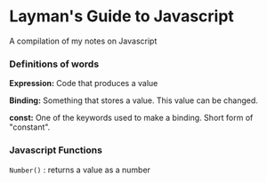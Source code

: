 # Layman's Guide to Javascript
A compilation of my notes on Javascript


### Definitions of words

**Expression:** Code that produces a value

**Binding:** Something that stores a value. This value can be changed.

**const:** One of the keywords used to make a binding. Short form of "constant".

### Javascript Functions

`Number()` : returns a value as a number
